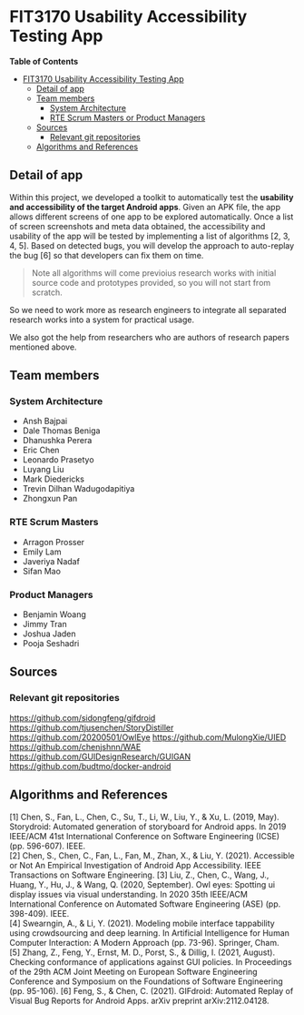 # FIT3170 Usability Accessibility Testing App

<!-- markdown-toc start - Don't edit this section. Run M-x markdown-toc-refresh-toc -->
**Table of Contents**

- [FIT3170 Usability Accessibility Testing App](#fit3170-usability-accessibility-testing-app)
    - [Detail of app](#detail-of-app)
    - [Team members](#team-members)
        - [System Architecture](#system-architecture)
        - [RTE Scrum Masters or Product Managers](#rte-scrum-masters-or-product-managers)
    - [Sources](#sources)
        - [Relevant git repositories](#relevant-git-repositories)
    - [Algorithms and References](#algorithms-and-references)

<!-- markdown-toc end -->

## Detail of app
Within this project, we developed a toolkit to automatically test the **usability and accessibility of the target Android apps**. Given an APK file, the app allows different screens of one app to be explored automatically. Once a list of screen screenshots and meta data obtained, the accessibility and usability of the app will be tested by implementing a list of algorithms [2, 3, 4, 5]. Based on detected bugs, you will develop the approach to auto-replay the bug [6] so that developers can fix them on time. 

> Note all algorithms will come previoius research works with initial source code and prototypes provided, so you will not start from scratch.

So we need to work more as research engineers to integrate all separated research works into a system for practical usage.

We also got the help from researchers who are authors of research papers mentioned above.

## Team members

### System Architecture
* Ansh Bajpai
* Dale Thomas Beniga
* Dhanushka Perera
* Eric Chen
* Leonardo Prasetyo
* Luyang Liu
* Mark Diedericks
* Trevin Dilhan Wadugodapitiya
* Zhongxun Pan

### RTE Scrum Masters
* Arragon Prosser 
* Emily Lam
* Javeriya Nadaf
* Sifan Mao

### Product Managers
* Benjamin Woang
* Jimmy Tran
* Joshua Jaden
* Pooja Seshadri


## Sources
### Relevant git repositories
https://github.com/sidongfeng/gifdroid
https://github.com/tjusenchen/StoryDistiller
https://github.com/20200501/OwlEye
https://github.com/MulongXie/UIED
https://github.com/chenjshnn/WAE
https://github.com/GUIDesignResearch/GUIGAN
https://github.com/budtmo/docker-android

## Algorithms and References

[1] Chen, S., Fan, L., Chen, C., Su, T., Li, W., Liu, Y., & Xu, L. (2019, May). Storydroid: Automated generation of storyboard for Android apps. In 2019 IEEE/ACM 41st International Conference on Software Engineering (ICSE) (pp. 596-607). IEEE. <br />
[2] Chen, S., Chen, C., Fan, L., Fan, M., Zhan, X., & Liu, Y. (2021). Accessible or Not An Empirical Investigation of Android App Accessibility. IEEE Transactions on Software Engineering. [3] Liu, Z., Chen, C., Wang, J., Huang, Y., Hu, J., & Wang, Q. (2020, September). Owl eyes: Spotting ui display issues via visual understanding. In 2020 35th IEEE/ACM International Conference on Automated Software Engineering (ASE) (pp. 398-409). IEEE. <br />
[4] Swearngin, A., & Li, Y. (2021). Modeling mobile interface tappability using crowdsourcing and deep learning. In Artificial Intelligence for Human Computer Interaction: A Modern Approach (pp. 73-96). Springer, Cham. <br />
[5] Zhang, Z., Feng, Y., Ernst, M. D., Porst, S., & Dillig, I. (2021, August). Checking conformance of applications against GUI policies. In Proceedings of the 29th ACM Joint Meeting on European Software Engineering Conference and Symposium on the Foundations of Software Engineering (pp. 95-106). [6] Feng, S., & Chen, C. (2021). GIFdroid: Automated Replay of Visual Bug Reports for Android Apps. arXiv preprint arXiv:2112.04128. <br />
